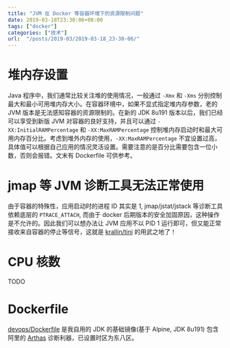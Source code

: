 ```yaml
---
title: "JVM 在 Docker 等容器环境下的资源限制问题"
date: 2019-03-18T23:30:06+08:00
tags: ["docker"]
categories: ["技术"]
url:  "/posts/2019-03/2019-03-18_23-30-06/"
---
```


# 堆内存设置

Java 程序中，我们通常比较关注堆的使用情况，一般通过 `-Xmx` 和 `-Xms` 分别控制最大和最小可用堆内存大小。在容器环境中，如果不显式指定堆内存参数，老的 JVM 版本是无法感知容器的资源限制的。在新的 JDK 8u191 版本以后，我们已经可以享受到新版 JVM 对容器的良好支持，并且可以通过 `-XX:InitialRAMPercentage` 和 `-XX:MaxRAMPercentage` 控制堆内存启动时和最大可用内存百分比。考虑到堆外内存的使用，`-XX:MaxRAMPercentage` 不宜设置过高，具体值可以根据自己应用的情况灵活设置。需要注意的是百分比需要包含一位小数，否则会报错。文末有 Dockerfile 可供参考。

# jmap 等 JVM 诊断工具无法正常使用

由于容器的特殊性，应用启动时的进程 ID 其实是 1, jmap/jstat/jstack 等诊断工具依赖底层的 `PTRACE_ATTACH`, 而由于 docker 后期版本的安全加固原因，这种操作是不允许的。因此我们可以想办法让 JVM 应用不以 PID 1 运行即可，但又能正常接收来自容器的停止等信号，这就是 [krallin/tini](https://github.com/krallin/tini) 的用武之地了！

# CPU 核数

TODO

# Dockerfile

[devops/Dockerfile](https://github.com/billryan/devops/blob/master/docker/jdk/Dockerfile) 是我自用的 JDK 的基础镜像(基于 Alpine, JDK 8u191) 包含阿里的 [Arthas](https://alibaba.github.io/arthas/) 诊断利器，已设置时区为东八区。